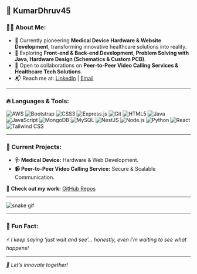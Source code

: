 ## 🚀 KumarDhruv45  

### 👨‍💻 About Me:
- 🔧 Currently pioneering **Medical Device Hardware & Website Development**, transforming innovative healthcare solutions into reality.
- 🌱 Exploring **Front-end & Back-end Development, Problem Solving with Java, Hardware Design (Schematics & Custom PCB)**.
- 🤝 Open to collaborations on **Peer-to-Peer Video Calling Services & Healthcare Tech Solutions**.
- 📬 Reach me at: [LinkedIn](https://www.linkedin.com/in/dhruv-kumar45/) | [Email](mailto:kumar.dhruv14890@gmail.com)

---

### 🔥 Languages & Tools:

![AWS](https://img.shields.io/badge/AWS-232F3E?style=for-the-badge&logo=amazon-aws&logoColor=white)
![Bootstrap](https://img.shields.io/badge/Bootstrap-563D7C?style=for-the-badge&logo=bootstrap&logoColor=white)
![CSS3](https://img.shields.io/badge/CSS3-1572B6?style=for-the-badge&logo=css3&logoColor=white)
![Express.js](https://img.shields.io/badge/Express.js-404D59?style=for-the-badge)
![Git](https://img.shields.io/badge/Git-F05032?style=for-the-badge&logo=git&logoColor=white)
![HTML5](https://img.shields.io/badge/HTML5-E34F26?style=for-the-badge&logo=html5&logoColor=white)
![Java](https://img.shields.io/badge/Java-ED8B00?style=for-the-badge&logo=java&logoColor=white)
![JavaScript](https://img.shields.io/badge/JavaScript-F7DF1E?style=for-the-badge&logo=javascript&logoColor=black)
![MongoDB](https://img.shields.io/badge/MongoDB-4EA94B?style=for-the-badge&logo=mongodb&logoColor=white)
![MySQL](https://img.shields.io/badge/MySQL-4479A1?style=for-the-badge&logo=mysql&logoColor=white)
![NestJS](https://img.shields.io/badge/NestJS-E0234E?style=for-the-badge&logo=nestjs&logoColor=white)
![Node.js](https://img.shields.io/badge/Node.js-43853D?style=for-the-badge&logo=node.js&logoColor=white)
![Python](https://img.shields.io/badge/Python-3776AB?style=for-the-badge&logo=python&logoColor=white)
![React](https://img.shields.io/badge/React-61DAFB?style=for-the-badge&logo=react&logoColor=black)
![Tailwind CSS](https://img.shields.io/badge/TailwindCSS-38B2AC?style=for-the-badge&logo=tailwind-css&logoColor=white)

---

### 🚧 Current Projects:
- **🩺 Medical Device:** Hardware & Web Development.
- **📹 Peer-to-Peer Video Calling Service:** Secure & Scalable Communication.

📌 **Check out my work:** [GitHub Repos](#)

---


![snake gif](https://github.com/KumarDhruv45/KumarDhruv45/blob/output/github-contribution-grid-snake.svg)

---

### 🌟 Fun Fact:
⚡ _I keep saying ‘just wait and see’… honestly, even I’m waiting to see what happens!_

---

_🚀 Let’s innovate together!_

